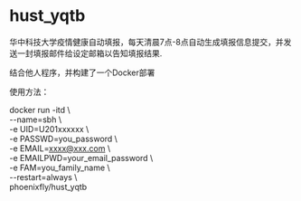 # hust_yqtb
华中科技大学疫情健康自动填报，每天清晨7点-8点自动生成填报信息提交，并发送一封填报邮件给设定邮箱以告知填报结果.

结合他人程序，并构建了一个Docker部署

使用方法：

docker run -itd \\ \
--name=sbh \\ \
-e UID=U201xxxxxx \\ \
-e PASSWD=you_password \\ \
-e EMAIL=xxxx@xxx.com \\ \
-e EMAILPWD=your_email_password \\ \
-e FAM=you_family_name \\ \
--restart=always \\ \
phoenixfly/hust_yqtb
